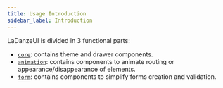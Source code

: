 ```yaml
---
title: Usage Introduction
sidebar_label: Introduction
---
```


LaDanzeUI is divided in 3 functional parts:
* [`core`](usage/core/theme.md): contains theme and drawer components.
* [`animation`](usage/animation/routing.md): contains components to animate routing or appearance/disappearance of elements.
* [`form`](usage/form/form.md): contains components to simplify forms creation and validation.
